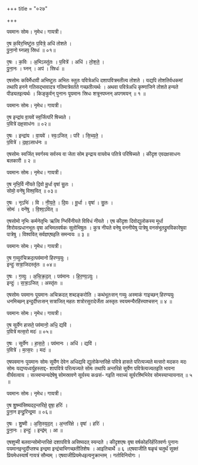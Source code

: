 +++
title = "०२७"

+++


पवमानः सोमः। नृमेध। गायत्री।

ए॒ष क॒विर॒भिष्टु॑तः प॒वित्रे॒ अधि॑ तोशते ।  
पु॒ना॒नो घ्नन्नप॒ स्रिधः॑ ॥ ०१॥

ए॒षः । क॒विः । अ॒भिऽस्तु॑तः । प॒वित्रे॑ । अधि॑ । तो॒श॒ते॒ ।  
पु॒ना॒नः । घ्नन् । अप॑ । स्रिधः॑ ॥

एषसोमः कविर्मेधावी अभिष्टुतः अभितः स्तुतः पवित्रेअधि दशापवित्रमतीत्य तोशते । यद्यपि तोशतिर्वधकमां तथापि हनने गतिसद्भावादत्र गतिमात्रेवर्तते गच्छतीत्यर्थः । अथवा पवित्रेअधि कृष्णाजिने तोशते हन्यते पीड्यतइत्यर्थः । किङ्कुर्वन् पुनानः पूयमानः स्रिधः शत्रूनपघ्नन् अपगमयन् ॥ १ ॥

पवमानः सोमः। नृमेध। गायत्री।

ए॒ष इन्द्रा॑य वा॒यवे॑ स्व॒र्जित्परि॑ षिच्यते ।  
प॒वित्रे॑ दक्ष॒साध॑नः ॥ ०२॥

ए॒षः । इन्द्रा॑य । वा॒यवे॑ । स्वः॒ऽजित् । परि॑ । सि॒च्य॒ते॒ ।  
प॒वित्रे॑ । द॒क्ष॒ऽसाध॑नः ॥

एषसोमः स्वर्जित् स्वर्गस्य सर्वस्य वा जेता सोम इन्द्राय वायवेच पतित्रे परिषिच्यते । कीदृश एवदक्षसाधनः बलकारी ॥ २ ॥

पवमानः सोमः। नृमेध। गायत्री।

ए॒ष नृभि॒र्वि नी॑यते दि॒वो मू॒र्धा वृषा॑ सु॒तः ।  
सोमो॒ वने॑षु विश्व॒वित् ॥ ०३॥

ए॒षः । नृऽभिः॑ । वि । नी॒य॒ते॒ । दि॒वः । मू॒र्धा । वृषा॑ । सु॒तः ।  
सोमः॑ । वने॑षु । वि॒श्व॒ऽवित् ॥

एषसोमो नृभिः कर्मनेतृभिः ऋत्वि ग्भिर्विनीयते विविधं नीयते । एष कीदृशः दिवोद्युलोकस्य मूर्धा शिरोवत्प्रधानभूतः वृषा अभिमतवर्षकः सुतोभिषुतः । कुत्र नीयते वनेषु वननीयेषु पात्रेषु वनसंभूतद्रुमविकारेषुवा पात्रेषु । विश्ववित् सर्वज्ञएषइति समन्वयः ॥ ३ ॥

पवमानः सोमः। नृमेध। गायत्री।

ए॒ष ग॒व्युर॑चिक्रद॒त्पव॑मानो हिरण्य॒युः ।  
इन्दुः॑ सत्रा॒जिदस्तृ॑तः ॥ ०४॥

ए॒षः । ग॒व्युः । अ॒चि॒क्र॒द॒त् । पव॑मानः । हि॒र॒ण्य॒ऽयुः ।  
इन्दुः॑ । स॒त्रा॒ऽजित् । अस्तृ॑तः ॥

एषसोमः पवमानः पूयमानः अचिक्रदत् शब्दङ्करोति । कथंभूतःसन् गव्युः अस्माकं गाइच्छन् हिरण्ययुः धनमिच्छन् इन्दुर्दीप्तःसन् सत्राजित् महतः शत्रोरसुरादेर्जेता अस्तृतः स्वयमन्यैरहिंस्यश्चसन् ॥ ४ ॥

पवमानः सोमः। नृमेध। गायत्री।

ए॒ष सूर्ये॑ण हासते॒ पव॑मानो॒ अधि॒ द्यवि॑ ।  
प॒वित्रे॑ मत्स॒रो मदः॑ ॥ ०५॥

ए॒षः । सूर्ये॑ण । हा॒स॒ते॒ । पव॑मानः । अधि॑ । द्यवि॑ ।  
प॒वित्रे॑ । म॒त्स॒रः । मदः॑ ॥

एषपवमानः पूयमानः सोमः सूर्येण देवेन अधिद्यवि द्युलोकेन्तरिक्षे पवित्रे हासते परित्यज्यते मत्सरो मदकरः मदः सोमः यद्यप्यध्वर्युहस्ताद्द- शापवित्रे परित्यज्यते सोमः तथापि अन्तरिक्षे सूर्येण पवित्रेत्यज्यतइति भावना वीर्यवत्वाय । सत्स्वप्यन्यदेषेषु सोमस्रावणे सूर्यस्य कःप्रसं- गइति नवाच्यं सूर्यरश्मिभिरेव सोमस्याप्यायनात् ॥ ५ ॥

पवमानः सोमः। नृमेध। गायत्री।

ए॒ष शु॒ष्म्य॑सिष्यदद॒न्तरि॑क्षे॒ वृषा॒ हरिः॑ ।  
पु॒ना॒न इन्दु॒रिन्द्र॒मा ॥ ०६॥

ए॒षः । शु॒ष्मी । अ॒सि॒स्य॒द॒त् । अ॒न्तरि॑क्षे । वृषा॑ । हरिः॑ ।  
पु॒ना॒नः । इन्दुः॑ । इन्द्र॑म् । आ ॥

एषशुप्मी बलवान्सोमोन्तरिक्षे दशापवित्रे असिष्यदत् स्यन्दते । कीदृशएषः वृषा वर्षकोहरिर्हरितवर्णः पुनानः पयमानइन्दुर्दीप्तश्च इन्द्रमा इन्द्रंचाभिगच्छतीतिशेषः । आइतिचार्थे ॥ ६ ॥एषवाजीति षळृचं चतुर्थं सूक्तं प्रियमेधस्यार्षं गायत्रं सौम्यम् । एषवाजीप्रियमेधइत्यनुक्रान्तम् । गतोविनियोगः ।